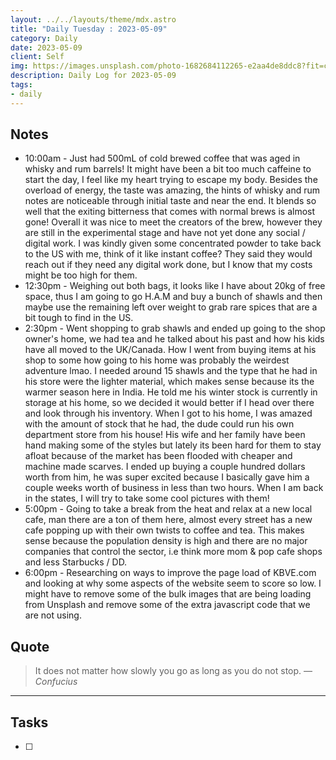 ```yaml
---
layout: ../../layouts/theme/mdx.astro
title: "Daily Tuesday : 2023-05-09"
category: Daily
date: 2023-05-09
client: Self
img: https://images.unsplash.com/photo-1682684112265-e2aa4de8ddc8?fit=crop&q=85&w=1400&h=700
description: Daily Log for 2023-05-09
tags:
- daily
---
```


## Notes

- 10:00am - Just had 500mL of cold brewed coffee that was aged in whisky and rum barrels! It might have been a bit too much caffeine to start the day, I feel like my heart trying to escape my body. Besides the overload of energy, the taste was amazing, the hints of whisky and rum notes are noticeable through initial taste and near the end. It blends so well that the exiting bitterness that comes with normal brews is almost gone! Overall it was nice to meet the creators of the brew, however they are still in the experimental stage and have not yet done any social / digital work. I was kindly given some concentrated powder to take back to the US with me, think of it like instant coffee? They said they would reach out if they need any digital work done, but I know that my costs might be too high for them.   
- 12:30pm - Weighing out both bags, it looks like I have about 20kg of free space, thus I am going to go H.A.M and buy a bunch of shawls and then maybe use the remaining left over weight to grab rare spices that are a bit tough to find in the US.
- 2:30pm - Went shopping to grab shawls and ended up going to the shop owner's home, we had tea and he talked about his past and how his kids have all moved to the UK/Canada. How I went from buying items at his shop to some how going to his home was probably the weirdest adventure lmao. I needed around 15 shawls and the type that he had in his store were the lighter material, which makes sense because its the warmer season here in India. He told me his winter stock is currently in storage at his home, so we decided it would better if I head over there and look through his inventory. When I got to his home, I was amazed with the amount of stock that he had, the dude could run his own department store from his house! His wife and her family have been hand making some of the styles but lately its been hard for them to stay afloat because of the market has been flooded with cheaper and machine made scarves. I ended up buying a couple hundred dollars worth from him, he was super excited because I basically gave him a couple weeks worth of business in less than two hours. When I am back in the states, I will try to take some cool pictures with them!
- 5:00pm - Going to take a break from the heat and relax at a new local cafe, man there are a ton of them here, almost every street has a new cafe popping up with their own twists to coffee and tea. This makes sense because the population density is high and there are no major companies that control the sector, i.e think more mom & pop cafe shops and less Starbucks / DD.
- 6:00pm - Researching on ways to improve the page load of KBVE.com and looking at why some aspects of the website seem to score so low. I might have to remove some of the bulk images that are being loading from Unsplash and remove some of the extra javascript code that we are not using. 

## Quote

> It does not matter how slowly you go as long as you do not stop.
> — <cite>Confucius</cite>

---

## Tasks

- [ ]
